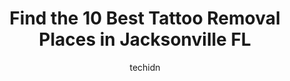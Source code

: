 ---
layout: ampstory
image: https://i0.wp.com/www.depkes.org/wp-content/uploads/2023/06/tattoo-removal-0-in-jacksonville-fl-1685782154.png?resize=640,853
author: techidn
featured: false
description: Discover the impressive array of Tattoo Removal options in Jacksonville FL, where you can find 10 of the largest Tattoo Removal establishments in the area. From renowned classics to hidden g
title: Find the 10 Best Tattoo Removal Places in Jacksonville FL
cover:
   title: Find the 10 Best Tattoo Removal Places in Jacksonville FL
   subtitle: Rickpate
   background: https://www.depkes.org/wp-content/uploads/2023/06/tattoo-removal-0-in-jacksonville-fl-1685782154.png

pages: 
 - layout: thirds
   top: <h1>#1 Mystic Koi Tattoos, Body Piercing.</h1>
   bottom: "<p>I went to go get my second hole pierced on my nostril. And the piercer was excellent. She was so clean and walked me through everything. The piercing itself didnt hurt n</p>"
   background: https://www.depkes.org/wp-content/uploads/2023/06/tattoo-removal-1-in-jacksonville-fl-1685782155.jpeg
   backgroundblur: true
 - layout: thirds
   top: <h1>#2 Peacocks Tattoo</h1>
   bottom: "<p>Took my friend here to get her septum piercing.  50 dollars for it which wasnt too bad compared to other places. Feels very comforting in here and the lady was very nice</p>"
   background: https://www.depkes.org/wp-content/uploads/2023/06/tattoo-removal-2-in-jacksonville-fl-1685782156.jpeg
   cta:
      link: https://www.depkes.org/blog/find-the-10-best-tattoo-removal-places-in-jacksonville-fl/
      text: Find the 10 Best Tattoo Removal Places in Jacksonville FL
 - layout: thirds
   top: <h1>#3 Removery Tattoo Removal & Fading</h1>
   bottom: "<p>4375 Southside Blvd Ste 2, Jacksonville, FL 32216, United States</p>"
   background: https://www.depkes.org/wp-content/uploads/2023/06/tattoo-removal-3-in-jacksonville-fl-1685782157.jpeg
   cta:
      link: https://www.depkes.org/blog/find-the-10-best-tattoo-removal-places-in-jacksonville-fl/
      text: Find the 10 Best Tattoo Removal Places in Jacksonville FL
 - layout: thirds
   top: <h1>#4 Seas The Day Tattoo and Piercing, Llc.</h1>
   bottom: "<p>2426 Mayport Rd ste 1, Jacksonville, FL 32233, United States</p>"
   background: https://plus.unsplash.com/premium_photo-1664640458616-3c74f8cb4589?ixlib=rb-4.0.3&ixid=MnwxMjA3fDB8MHxwaG90by1wYWdlfHx8fGVufDB8fHx8&auto=format&fit=crop&w=640&h=853&q=80
   cta:
      link: https://www.depkes.org/blog/find-the-10-best-tattoo-removal-places-in-jacksonville-fl/
      text: Find the 10 Best Tattoo Removal Places in Jacksonville FL
 - layout: thirds
   top: <h1>#5 River City Tattoo</h1>
   bottom: "<p>917 King St, Jacksonville, FL 32204, United States</p>"
   background: https://images.unsplash.com/photo-1609083590460-7b8cc0ca65f8?ixlib=rb-4.0.3&ixid=MnwxMjA3fDB8MHxwaG90by1wYWdlfHx8fGVufDB8fHx8&auto=format&fit=crop&w=640&h=853&q=80
   cta:
      link: https://www.depkes.org/blog/find-the-10-best-tattoo-removal-places-in-jacksonville-fl/
      text: Find the 10 Best Tattoo Removal Places in Jacksonville FL
 - layout: thirds
   top: <h1>#6 The Riverside Social a Tattoo Company</h1>
   bottom: "<p>917 King St, Jacksonville, FL 32204, United States</p>"
   background: https://images.unsplash.com/photo-1549241520-425e3dfc01cb?ixlib=rb-4.0.3&ixid=MnwxMjA3fDB8MHxwaG90by1wYWdlfHx8fGVufDB8fHx8&auto=format&fit=crop&w=640&h=853&q=80
   cta:
      link: https://www.depkes.org/blog/find-the-10-best-tattoo-removal-places-in-jacksonville-fl/
      text: Find the 10 Best Tattoo Removal Places in Jacksonville FL
 - layout: thirds
   top: <h1>#7 CMA Medicine</h1>
   bottom: "<p>1478 Riverplace Blvd #110, Jacksonville, FL 32207, United States</p>"
   background: https://images.unsplash.com/photo-1557672172-298e090bd0f1?ixlib=rb-4.0.3&ixid=MnwxMjA3fDB8MHxwaG90by1wYWdlfHx8fGVufDB8fHx8&auto=format&fit=crop&w=640&h=853&q=80
   cta:
      link: https://www.depkes.org/blog/find-the-10-best-tattoo-removal-places-in-jacksonville-fl/
      text: Find the 10 Best Tattoo Removal Places in Jacksonville FL
 - layout: thirds
   middle: Continue reading...
   background: https://images.unsplash.com/photo-1552083974-186346191183?ixlib=rb-4.0.3&ixid=MnwxMjA3fDB8MHxwaG90by1wYWdlfHx8fGVufDB8fHx8&auto=format&fit=crop&w=640&h=853&q=80
   cta:
      link: https://www.depkes.org/blog/find-the-10-best-tattoo-removal-places-in-jacksonville-fl/
      text: Find the 10 Best Tattoo Removal Places in Jacksonville FL
      
---
